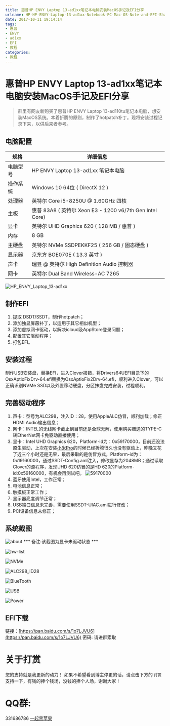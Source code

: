 ```yaml
---
title: 惠普HP ENVY Laptop 13-ad1xx笔记本电脑安装MacOS手记及EFI分享
urlname: HP-HP-ENVY-Laptop-13-ad1xx-Notebook-PC-Mac-OS-Note-and-EFI-Share
date: 2017-10-11 19:14:14
tags:
- 惠普
- ENVY
- ad1xx
- EFI
- 教程
categories:
- 教程
---
```


# 惠普HP ENVY Laptop 13-ad1xx笔记本电脑安装MacOS手记及EFI分享
> 群里有网友新购买了惠普HP ENVY Laptop 13-ad110tu笔记本电脑，想安装MacOS系统。本着折腾的原则，制作了hotpatch补丁。现将安装过程记录下来，以供后来者参考。

## 电脑配置
|规格|详细信息|
|---|---|
|电脑型号|HP ENVY Laptop 13-ad1xx 笔记本电脑|
|操作系统|Windows 10 64位 ( DirectX 12 )|
|处理器|英特尔 Core i5-8250U @ 1.60GHz 四核|
|主板|惠普 83A8 ( 英特尔 Xeon E3 - 1200 v6/7th Gen Intel Core)|
|显卡|英特尔 UHD Graphics 620 ( 128 MB / 惠普 )|
|内存|8 GB|
|主硬盘|英特尔 NVMe SSDPEKKF25 ( 256 GB / 固态硬盘 )|
|显示器|京东方 BOE070E ( 13.3 英寸  )|
|声卡|瑞昱  @ 英特尔 High Definition Audio 控制器|
|网卡|英特尔 Dual Band Wireless-AC 7265|

![HP_ENVY_Laptop_13-ad1xx](http://ous2s14vo.bkt.clouddn.com/HP_ENVY_Laptop_13-ad1xx.jpg)


## 制作EFI
1. 提取 DSDT/SSDT，制作hotpatch；
2. 添加独显屏蔽补丁，以适用于其它相似机型；
3. 添加虚拟网卡驱动，以解决icloud及AppStore登录问题；
4. 配置其它驱动程序；
5. 打包EFI。

## 安装过程
制作USB安装盘，替换EFI，进入Clover报错，将Drivers64UEFI目录下的OsxAptioFixDrv-64.efi替换为OsxAptioFix2Drv-64.efi，顺利进入Clover，可以正确识别NVMe SSD以及外置移动硬盘，分区抹盘完成安装，过程顺利。

## 完善驱动程序
1. 声卡：型号为ALC298，注入ID：28，使用AppleALC仿冒，顺利加载；修正HDMI Audio输出信息；
2. 网卡：INTEL的无线网卡截止到目前还是全球无解，使用购买赠送的TYPE-C转EtherNet网卡免驱动直接使用；
3. 显卡：Intel UHD Graphics 620，Platform-id为：0x59170000，目前还没法原生驱动，上次在安装[小米Pro](https://blog.daliansky.net/XiaoMiPro-notebook-Installation-10.13-readily-remember-and-share-EFI.html)的时候已经折腾很久也没有驱动上，昨晚又花了近三个小时还是无果，最后采取的是仿冒方式，Platform-id为：0x19160000，通过SSDT-Config.aml注入，修改显存为2048MB；通过读取Clover的源程序，发现UHD 620仿冒的是HD 620的Platform-id:0x59160000，有机会再测试吧。
   ![59170000](http://ous2s14vo.bkt.clouddn.com/59170000.png)
4. 蓝牙使用Intel，工作正常；
5. 电池信息正常；
6. 触摸板正常工作；
7. 显示器亮度调节正常；
8. USB端口信息未完善，需要使用SSDT-UIAC.aml进行修改；
9. PCI设备信息未修正；

## 系统截图
![about](http://ous2s14vo.bkt.clouddn.com/about.png)
*** 备注:该截图为显卡未驱动状态 ***

![hw-list](http://ous2s14vo.bkt.clouddn.com/hw-list.png)

![NVMe](http://ous2s14vo.bkt.clouddn.com/NVMe.png)

![ALC298_ID28](http://ous2s14vo.bkt.clouddn.com/ALC298_ID28.png)

![BlueTooth](http://ous2s14vo.bkt.clouddn.com/BlueTooth.png)

![USB](http://ous2s14vo.bkt.clouddn.com/USB.png)

![Power](http://ous2s14vo.bkt.clouddn.com/Power.png)

## EFI下载
链接：[https://pan.baidu.com/s/1o7LJVU6](https://pan.baidu.com/s/1o7LJVU6) 密码: 请进群索取

# 关于打赏
您的支持就是我更新的动力！
如果不希望看到博主停更的话，请点击下方的 `打赏` 支持一下，有钱的捧个钱场，没钱的捧个人场，谢谢大家！

# QQ群:
331686786 [一起黑苹果](http://shang.qq.com/wpa/qunwpa?idkey=db511a29e856f37cbb871108ffa77a6e79dde47e491b8f2c8d8fe4d3c310de91)


